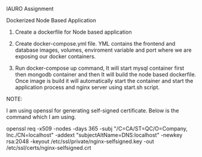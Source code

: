 IAURO Assignment

Dockerized Node Based Application

1. Create a dockerfile for Node based application

2. Create docker-compose.yml file. YML contains the frontend and database images, volumes, enviroment variable and port where we are exposing our docker containers.

3. Run docker-compose up command, It will start mysql container first then mongodb container and then It will build the node based dockerfile. Once image is build it will automatically start the container and start the application process and nginx server using start.sh script. 

NOTE:

I am using openssl for generating self-signed certificate. Below is the command which I am using.

openssl req -x509 -nodes -days 365 -subj "/C=CA/ST=QC/O=Company, Inc./CN=localhost" -addext "subjectAltName=DNS:localhost" -newkey rsa:2048 -keyout /etc/ssl/private/nginx-selfsigned.key -out /etc/ssl/certs/nginx-selfsigned.crt

